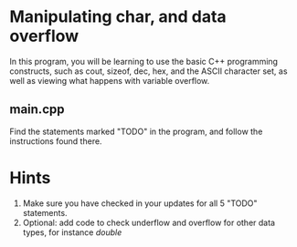 # Manipulating char, and data overflow
In this program, you will be learning to use the basic C++ programming constructs, such as cout, sizeof, dec, hex, and the ASCII character set, as well as viewing what happens with variable overflow.

## main.cpp
Find the statements marked "TODO" in the program, and follow the instructions found there.

# Hints
1. Make sure you have checked in your updates for all 5 "TODO" statements.
2. Optional: add code to check underflow and overflow for other data types, for instance *double*

